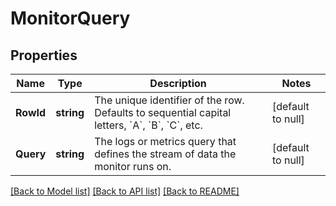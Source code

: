 # MonitorQuery

## Properties
Name | Type | Description | Notes
------------ | ------------- | ------------- | -------------
**RowId** | **string** | The unique identifier of the row. Defaults to sequential capital letters, &#x60;A&#x60;, &#x60;B&#x60;, &#x60;C&#x60;, etc. | [default to null]
**Query** | **string** | The logs or metrics query that defines the stream of data the monitor runs on. | [default to null]

[[Back to Model list]](../README.md#documentation-for-models) [[Back to API list]](../README.md#documentation-for-api-endpoints) [[Back to README]](../README.md)

